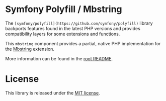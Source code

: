 Symfony Polyfill / Mbstring
===========================

The `[symfony/polyfill](https://github.com/symfony/polyfill)` library backports
features found in the latest PHP versions and provides compatibility layers for
some extensions and functions.

This `mbstring` component provides a partial, native PHP implementation for the
[Mbstring](http://php.net/mbstring) extension.

More information can be found in the [root README](../README.md).

License
=======

This library is released under the [MIT license](LICENSE).